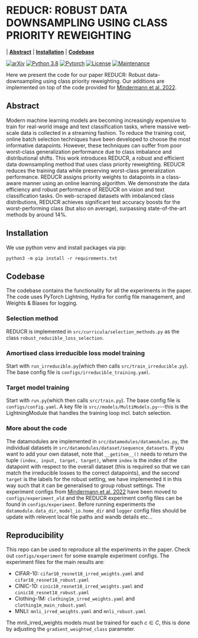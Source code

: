 # REDUCR: ROBUST DATA DOWNSAMPLING USING CLASS PRIORITY REWEIGHTING
| **[Abstract](#abstract)**
| **[Installation](#installation)**
| **[Codebase](#codebase)**

[![arXiv](https://img.shields.io/badge/arXiv-2106.02584-b31b1b.svg)](https://arxiv.org/abs/2206.07137)
[![Python 3.8](https://img.shields.io/badge/python-3.9-blue.svg)](https://www.python.org/downloads/release/python-390/)
[![Pytorch](https://img.shields.io/badge/Pytorch-1.9-red.svg)](https://shields.io/)
[![License](https://img.shields.io/badge/License-Apache%202.0-blue.svg)](https://opensource.org/licenses/Apache-2.0)
[![Maintenance](https://img.shields.io/badge/Maintained%3F-yes-green.svg)](https://GitHub.com/Naereen/StrapDown.js/graphs/commit-activity)

Here we present the code for our paper REDUCR: Robust data-downsampling using class priority reweighting. Our additions are implemented on top of the code provided for [Mindermann et al. 2022](https://github.com/OATML/RHO-Loss).

## Abstract
Modern machine learning models are becoming increasingly expensive to train for real-world image and text classification tasks, where massive web-scale data is collected in a streaming fashion. To reduce the training cost, online batch selection techniques have been developed to choose the most informative datapoints. However, these techniques can suffer from poor worst-class generalization performance due to class imbalance and distributional shifts. This work introduces REDUCR, a robust and efficient data downsampling method that uses class priority reweighting. REDUCR reduces the training data while preserving worst-class generalization performance. REDUCR assigns priority weights to datapoints in a class-aware manner using an online learning algorithm. We demonstrate the data efficiency and robust performance of REDUCR on vision and text classification tasks. On web-scraped datasets with imbalanced class distributions, REDUCR achieves significant test accuracy boosts for the worst-performing class (but also on average), surpassing state-of-the-art methods by around 14%.

## Installation
We use python venv and install packages via pip:

```python3 -m pip install -r requirements.txt```

## Codebase
The codebase contains the functionality for all the experiments in the paper. The code uses PyTorch Lightning, Hydra for config file management, and Weights & Biases for logging. 

### Selection method 
REDUCR is implemented in ```src/curricula/selection_methods.py``` as the class ```robust_reducible_loss_selection```.

### Amortised class irreducible loss model training
Start with ```run_irreducible.py```(which then calls ```src/train_irreducible.py```). The base config file is ```configs/irreducible_training.yaml```.

### Target model training
Start with ```run.py```(which then calls ```src/train.py```). The base config file is ```configs/config.yaml```. A key file is ```src//models/MultiModels.py```---this is the LightningModule that handles the training loop incl. batch selection. 

### More about the code
The datamodules are implemented in ```src/datamodules/datamodules.py```, the individual datasets in ```src/datamodules/dataset/sequence_datasets```. If you want to add your own dataset, note that ```__getitem__()``` needs to return the tuple ```(index, input, target, target)```, where ```index``` is the index of the datapoint with respect to the overall dataset (this is required so that we can match the irreducible losses to the correct datapoints), and the second ```target``` is the labels for the robust setting, we have implemented it in this way such that it can be generalised to group robust settings. The experiment configs from [Mindermann et al. 2022](https://github.com/OATML/RHO-Loss) have been moved to ```configs/experiment_old``` and the REDUCR experiment config files can be found in `configs/experiment`. Before running experiments the ```datamodule.data_dir```, ```model_io.home_dir``` and ```logger``` config files should be update with relevent local file paths and wandb details etc...

## Reproducibility
This repo can be used to reproduce all the experiments in the paper. Check out ```configs/experiment``` for some example experiment configs. The experiment files for the main results are: 
* CIFAR-10: ```cifar10_resnet18_irred_weights.yaml``` and ```cifar10_resnet18_robust.yaml```
* CINIC-10: ```cinic10_resnet18_irred_weights.yaml``` and ```cinic10_resnet18_robust.yaml```
* Clothing-1M: ```clothing1m_irred_weights.yaml``` and ```clothing1m_main_robust.yaml```
* MNLI: ```mnli_irred_weights.yaml``` and ```mnli_robust.yaml```

The mnli_irred_weights models must be trained for each $c \in C$, this is done by adjusting the ```gradient_weighted_class``` parameter. 
